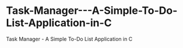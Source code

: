 # Task-Manager---A-Simple-To-Do-List-Application-in-C
Task Manager - A Simple To-Do List Application in C
